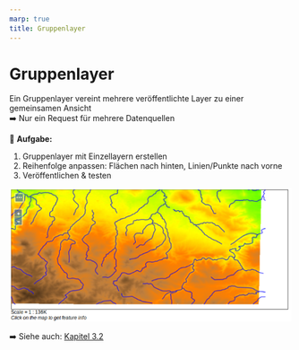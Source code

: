 ```yaml
---
marp: true
title: Gruppenlayer
---
```


# Gruppenlayer

Ein Gruppenlayer vereint mehrere veröffentlichte Layer zu einer gemeinsamen Ansicht  
➡️ Nur ein Request für mehrere Datenquellen

🧪 **Aufgabe:**
1. Gruppenlayer mit Einzellayern erstellen
2. Reihenfolge anpassen: Flächen nach hinten, Linien/Punkte nach vorne
3. Veröffentlichen & testen

![Beispiel: DEM + Flüsse](../assets/grouplayer1.png)

➡️ Siehe auch: [Kapitel 3.2](../ui/data/README.md#gruppenlayer)
